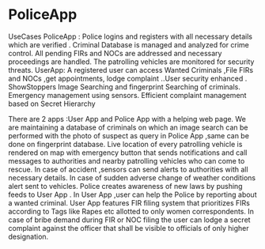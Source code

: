 # PoliceApp
UseCases
PoliceApp  :  Police logins  and registers with all necessary details which are verified . 
              Criminal Database is managed and analyzed for crime control. All pending FIRs
              and NOCs are addressed and necessary proceedings  are handled. The patrolling vehicles are monitored for security threats. 
UserApp:  A registered user can access Wanted Criminals ,File FIRs and NOCs ,get appointments, 
          lodge complaint ..User security enhanced .
ShowStoppers
Image Searching and fingerprint Searching of criminals.
Emergency management  using sensors.
Efficient  complaint management  based on Secret Hierarchy 

There are 2 apps :User App and Police App with a helping web page. We 
are maintaining a database of criminals on which an image search can be 
performed with the photo of suspect as query in Police App ,same can be
done on fingerprint database. Live location of every patrolling vehicle 
is rendered on map with emergency button that sends notifications and call
messages to authorities and nearby patrolling vehicles who can come to rescue. 
In case of accident ,sensors can send alerts to authorities with all necessary details. 
In case of sudden adverse change of weather conditions alert sent to vehicles. Police creates
awareness  of new laws by pushing feeds to User App . In User App ,user can help the Police by
reporting about a wanted criminal. User App features FIR filing system that prioritizes FIRs according
to Tags like Rapes etc allotted to only women correspondents. In case of bribe demand during FIR or
NOC filing the user can lodge a secret complaint  against the officer that shall be visible to 
officials of only higher designation.
